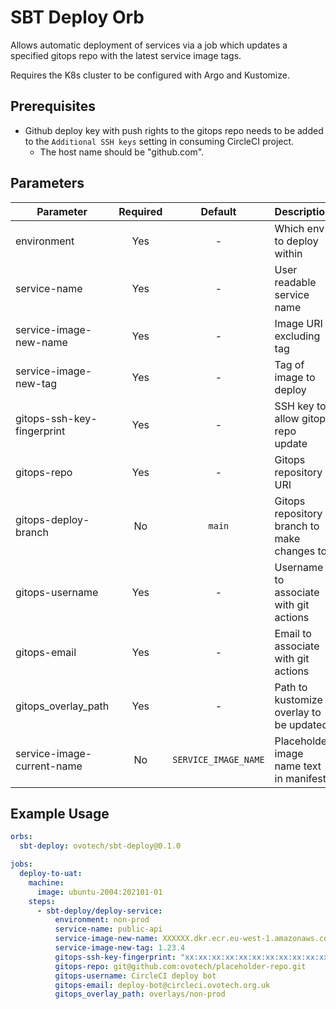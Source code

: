 # SBT Deploy Orb

Allows automatic deployment of services via a job which updates a specified gitops repo with the latest service image tags.

Requires the K8s cluster to be configured with Argo and Kustomize.

## Prerequisites

- Github deploy key with push rights to the gitops repo needs to be added to the `Additional SSH keys` setting in consuming CircleCI project.
  - The host name should be "github.com".

## Parameters

| Parameter                  | Required |       Default        | Description                                 |
| -------------------------- | :------: | :------------------: | ------------------------------------------- |
| environment                |   Yes    |          -           | Which env to deploy within                  |
| service-name               |   Yes    |          -           | User readable service name                  |
| service-image-new-name     |   Yes    |          -           | Image URI excluding tag                     |
| service-image-new-tag      |   Yes    |          -           | Tag of image to deploy                      |
| gitops-ssh-key-fingerprint |   Yes    |          -           | SSH key to allow gitops repo update         |
| gitops-repo                |   Yes    |          -           | Gitops repository URI                       |
| gitops-deploy-branch       |    No    |        `main`        | Gitops repository branch to make changes to |
| gitops-username            |   Yes    |          -           | Username to associate with git actions      |
| gitops-email               |   Yes    |          -           | Email to associate with git actions         |
| gitops_overlay_path        |   Yes    |          -           | Path to kustomize overlay to be updated     |
| service-image-current-name |    No    | `SERVICE_IMAGE_NAME` | Placeholder image name text in manifest     |

## Example Usage

```yaml
orbs:
  sbt-deploy: ovotech/sbt-deploy@0.1.0

jobs:
  deploy-to-uat:
    machine:
      image: ubuntu-2004:202101-01
    steps:
      - sbt-deploy/deploy-service:
          environment: non-prod
          service-name: public-api
          service-image-new-name: XXXXXX.dkr.ecr.eu-west-1.amazonaws.com/public-api
          service-image-new-tag: 1.23.4
          gitops-ssh-key-fingerprint: "xx:xx:xx:xx:xx:xx:xx:xx:xx:xx:xx:xx:xx:xx:xx:xx"
          gitops-repo: git@github.com:ovotech/placeholder-repo.git
          gitops-username: CircleCI deploy bot
          gitops-email: deploy-bot@circleci.ovotech.org.uk
          gitops_overlay_path: overlays/non-prod
```
